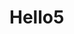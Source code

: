 <html>
          <script type='text/javascript'>
    function initEmbeddedMessaging() {
        try {
            embeddedservice_bootstrap.settings.language = 'en_US'; // For example, enter 'en' or 'en-US'
            embeddedservice_bootstrap.init(
                '00DOv000007ABPZ',
                'Testing_App',
                'https://clearcaptions123--nkbackup.sandbox.my.site.com/ESWTestingApp1717680368430',
                {
                    scrt2URL: 'https://clearcaptions123--nkbackup.sandbox.my.salesforce-scrt.com'
                }
            );
        } catch (err) {
            console.error('Error loading Embedded Messaging: ', err);
        }
    };
</script>
<script type='text/javascript' src='https://clearcaptions123--nkbackup.sandbox.my.site.com/ESWTestingApp1717680368430/assets/js/bootstrap.min.js' onload='initEmbeddedMessaging()'></script>
</html>


<body>
  <h1> Hello5 </h1>
</body>

